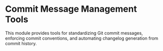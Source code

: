 # Commit Message Management Tools

This module provides tools for standardizing Git commit messages, enforcing commit conventions, and automating changelog generation from commit history.
